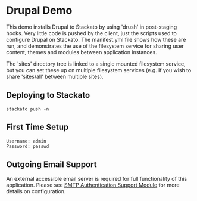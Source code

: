 # Drupal Demo

This demo installs Drupal to Stackato by using 'drush' in post-staging
hooks. Very little code is pushed by the client, just the scripts used
to configure Drupal on Stackato. The manifest.yml file shows how these
are run, and demonstrates the use of the filesystem service for sharing
user content, themes and modules between application instances.

The 'sites' directory tree is linked to a single mounted filesystem
service, but you can set these up on multiple filesystem services (e.g.
if you wish to share 'sites/all' between multiple sites).

## Deploying to Stackato

    stackato push -n

## First Time Setup

    Username: admin
    Password: passwd

## Outgoing Email Support

An external accessible email server is required for full functionality 
of this application. Please see [SMTP Authentication Support Module](http://drupal.org/project/smtp/) 
for more details on configuration.
